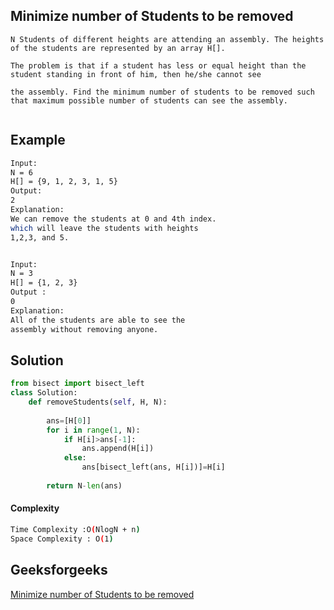 ## Minimize number of Students to be removed
```
N Students of different heights are attending an assembly. The heights of the students are represented by an array H[]. 

The problem is that if a student has less or equal height than the student standing in front of him, then he/she cannot see 

the assembly. Find the minimum number of students to be removed such that maximum possible number of students can see the assembly.
 
```

## Example 
```bash
Input:
N = 6
H[] = {9, 1, 2, 3, 1, 5}
Output:
2
Explanation:
We can remove the students at 0 and 4th index.
which will leave the students with heights
1,2,3, and 5.


Input:
N = 3
H[] = {1, 2, 3} 
Output :
0
Explanation:
All of the students are able to see the
assembly without removing anyone.

```

## Solution 

```python
from bisect import bisect_left
class Solution:
    def removeStudents(self, H, N):
        
        ans=[H[0]]
        for i in range(1, N):
            if H[i]>ans[-1]:
                ans.append(H[i])
            else:
                ans[bisect_left(ans, H[i])]=H[i]
                
        return N-len(ans)
 ```
#### Complexity
```bash
Time Complexity :O(NlogN + n)
Space Complexity : O(1)
```

 

## Geeksforgeeks
[Minimize number of Students to be removed](https://practice.geeksforgeeks.org/problems/7d0fa4007b8eabadc404fcc9fa917aa52982aa96/1)
